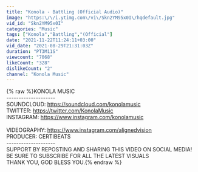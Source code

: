 ```yaml
---
title: "Konola - Battling (Official Audio)"
image: "https:\/\/i.ytimg.com\/vi\/Skn2YM95x0I\/hqdefault.jpg"
vid_id: "Skn2YM95x0I"
categories: "Music"
tags: ["Konola","Battling","(Official"]
date: "2021-11-22T11:24:11+03:00"
vid_date: "2021-08-29T21:31:03Z"
duration: "PT3M11S"
viewcount: "7068"
likeCount: "328"
dislikeCount: "2"
channel: "Konola Music"
---
```

{% raw %}KONOLA MUSIC<br />--------------------<br />SOUNDCLOUD: <a rel="nofollow" target="blank" href="https://soundcloud.com/konolamusic">https://soundcloud.com/konolamusic</a><br />TWITTER: <a rel="nofollow" target="blank" href="https://twitter.com/KonolaMusic">https://twitter.com/KonolaMusic</a><br />INSTAGRAM: <a rel="nofollow" target="blank" href="https://www.instagram.com/konolamusic">https://www.instagram.com/konolamusic</a><br /><br />VIDEOGRAPHY: <a rel="nofollow" target="blank" href="https://www.instagram.com/alignedvision">https://www.instagram.com/alignedvision</a><br />PRODUCER: CERTIBEATS<br />--------------------<br />SUPPORT BY REPOSTING AND SHARING THIS VIDEO ON SOCIAL MEDIA! <br />BE SURE TO SUBSCRIBE FOR ALL THE LATEST VISUALS<br />THANK YOU, GOD BLESS YOU.{% endraw %}
